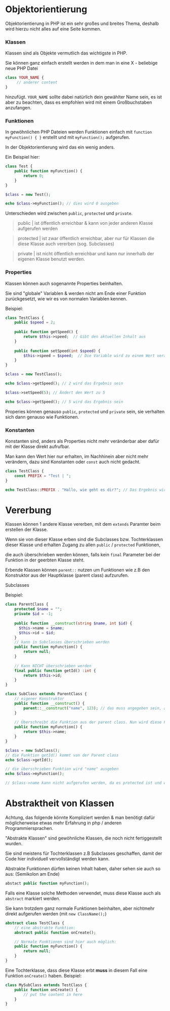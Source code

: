 # Objektorientierung

Objektorientierung in PHP ist ein sehr großes und breites Thema, deshalb wird hierzu nicht alles auf eine Seite kommen.

### Klassen

Klassen sind als Objekte vermutlich das wichtigste in PHP.

Sie können ganz einfach erstellt werden in dem man in eine X - beliebige neue PHP Datei
```php
class YOUR_NAME {
     // anderer content
}
```
hinzufügt. `YOUR_NAME` sollte dabei natürlich dein gewählter Name sein, es ist aber zu beachten, dass es empfohlen wird mit einem Großbuchstaben anzufangen.

### Funktionen

In gewöhnlichen PHP Dateien werden Funktionen einfach mit `function myFunction() { }` erstellt und mit `myFunction();` aufgerufen.

In der Objektorientierung wird das ein wenig anders.

Ein Beispiel hier:

```php
class Test {
    public function myFunction() {
        return 0;
    }
}

$class = new Test();

echo $class->myFunction(); // dies wird 0 ausgeben
```

Unterschieden wird zwischen `public`, `protected` und `private`.

> public | ist öffentlich erreichbar & kann von jeder anderen Klasse aufgerufen werden

> protected | ist zwar öffentlich erreichbar, aber nur für Klassen die diese Klasse auch vererben (sog. Subclasses)

> private | ist nicht öffentlich erreichbar und kann nur innerhalb der eigenen Klasse benutzt werden.

### Properties

Klassen können auch sogenannte Properties beinhalten.

Sie sind "globale" Variablen & werden nicht am Ende einer Funktion zurückgesetzt, wie wir es von normalen Variablen kennen.

Beispiel:

```php
class TestClass {
    public $speed = 2;
    
    public function getSpeed() {
        return $this->speed;  // Gibt den aktuellen Inhalt aus
    }
    
    public function setSpeed(int $speed) {
        $this->speed = $speed;  // Die Variable wird zu einem Wert verändert & bleibt damit auch so
    }
}

$class = new TestClass();

echo $class->getSpeed(); // 2 wird das Ergebnis sein

$class->setSpeed(5); // Ändert den Wert zu 5

echo $class->getSpeed(); // 5 wird das Ergebnis sein
```

Properies können genauso `public`, `protected` und `private` sein, sie verhalten sich dann genauso wie Funktionen.

### Konstanten

Konstanten sind, anders als Properties nicht mehr veränderbar aber dafür mit der Klasse direkt aufrufbar.

Man kann den Wert hier nur erhalten, im Nachhinein aber nicht mehr verändern, dazu sind Konstanten oder `const` auch nicht gedacht.

```php
class TestClass {
    const PREFIX = "Test | ";
}

echo TestClass::PREFIX . "Hallo, wie geht es dir?"; // Das Ergebnis wird "Test | Hallo, wie geht es dir?" sein
```

# Vererbung

Klassen können 1 andere Klasse vererben, mit dem `extends` Paramter beim erstellen der Klasse.

Wenn sie von dieser Klasse erben sind die Subclasses bzw. Tochterklassen dieser Klasse und erhalten Zugang zu allen `public` / `protected` Funktionen,

die auch überschrieben werden können, falls kein `final` Parameter bei der Funktion in der geerbten Klasse steht.

Erbende Klassen können `parent::` nutzen um Funktionen wie z.B den Konstruktor aus der Hauptklasse (parent class) aufzurufen.

Subclasses 

Beispiel:

```php
class ParentClass {
    protected $name = "";
    private $id = -1;
    
    public function __construct(string $name, int $id) {
      $this->name = $name;
      $this->id = $id;
    }
    // kann in Subclasses überschrieben werden
    public function myFunction() {
        return null;
    }
    
    // Kann NICHT überschrieben werden
    final public function getId() :int {
        return $this->id;
    }
}

class SubClass extends ParentClass {
    // eigener Konstruktor
    public function __construct() {
        parent::__construct("name", 123); // das muss angegeben sein, ansonsten ist der Konstruktor ungültig (muss also von dem Code entfernt werden)!! 
    }
    
    // Überschreibt die Funktion aus der parent class. Nun wird diese Funktion anstatt der oben aufgerufen.
    public function myFunction() {
        return $this->name;
    }
}

$class = new SubClass();
// die Funktion getId() kommt von der Parent class
echo $class->getId();

// die überschrieben Funktion wird "name" ausgeben
echo $class->myFunction();

// $class->name kann nicht aufgerufen werden, da es protected ist und wir nicht innerhalb einer Tochterklasse sind

```


# Abstraktheit von Klassen

Achtung, das folgende könnte Kompliziert werden & man benötigt dafür möglicherweise etwas mehr Erfahrung in php / anderen Programmiersprachen.

"Abstrakte Klassen" sind gewöhnliche Klassen, die noch nicht fertiggestellt wurden.

Sie sind meistens für Tochterklassen z.B Subclasses geschaffen, damit der Code hier individuell vervollständigt werden kann.

Abstrakte Funktionen dürfen keinen Inhalt haben, daher sehen sie auch so aus: (Semikolon am Ende)
```php
abstact public function myFunction();
```

Falls eine Klasse solche Methoden verwendet, muss diese Klasse auch als `abstract` markiert werden.

Sie kann trotzdem ganz normale Funktionen beinhalten, aber nichtmehr direkt aufgerufen werden (mit `new ClassName();`)

```php
abstract class TestClass {
    // eine abstrakte Funktion:
    abstract public function onCreate();

    // Normale Funktionen sind hier auch möglich:
    public function myFunction() {
        return null;
    }
}
```

Eine Tochterklasse, dass diese Klasse erbt **muss** in diesem Fall eine Funktion `onCreate()` haben. Beispiel:


```php
class MySubClass extends TestClass {
    public function onCreate() {
        // put the content in here
    }
}
```
